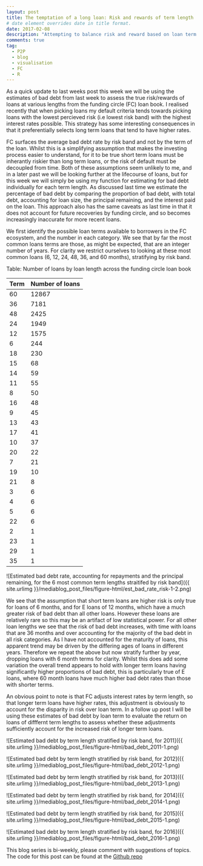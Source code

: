 ```yaml
---
layout: post
title: The temptation of a long loan: Risk and rewards of term length
# date element overrides date in title format.
date: 2017-02-08
description: "Attempting to balance risk and reward based on loan term length"
comments: true
tag:
  - P2P
  - blog
  - visualisation
  - FC
  - R
---
```


As a quick update to last weeks post this week we will be using the estimates of bad debt from last week to assess the true risk/rewards of loans at various lengths from the funding circle (FC) loan book. I realised recently that when picking loans my default criteria tends towards picking loans with the lowest percieved risk (i.e lowest risk band) with the highest interest rates possible. This strategy has some interesting consequences in that it preferentially selects long term loans that tend to have higher rates. 

FC surfaces the average bad debt rate by risk band and not by the term of the loan. Whilst this is a simplifying assumption that makes the investing process easier to understand, for it to be true short term loans must be inherantly riskier than long term loans, or the risk of default must be decoupled from time. Both of these assumptions seem unlikely to me,  and in a later past we will be looking further at the lifecourse of loans, but for this week we will simply be using my function for estimating for bad debt individually for each term length. As discussed last time we estimate the percentage of bad debt by comparing the proportion of bad debt, with total debt, accounting for loan size, the principal remaining, and the interest paid on the loan. This approach also has the same caveats as last time in that it does not account for future recoveries by funding circle, and so becomes increasingly inaccurate for more recent loans. 







We first identify the possible loan terms available to borrowers in the FC ecosystem, and the number in each category. We see that by far the most common loans terms are those, as might be expected, that are an integer number of years. For clarity we restrict ourselves to looking at these most common loans (6, 12, 24, 48, 36, and 60 months), stratifying by risk band.


Table: Number of loans by loan length across the funding circle loan book

| Term |  Number of loans |
|----- | ---------------- |
|  60  |           12867  |
|   36 |             7181 |
|   48 |             2425 |
|   24 |             1949 |
|   12 |             1575 |
|    6 |              244 |
|   18 |              230 |
|   15 |               68 |
|   14 |               59 |
|   11 |               55 |
|    8 |               50 | 
|   16 |               48 |
|    9 |               45 |
|   13 |               43 |
|   17 |               41 |
|   10 |               37 |
|   20 |               22 |
|    7 |               21 |
|   19 |               10 |
|   21 |                8 |
|    3 |                6 |
|    4 |                6 |
|    5 |                6 |
|   22 |                6 |
|    2 |                1 |
|   23 |                1 |
|   29 |                1 |
|   35 |                1 |



![Estimated bad debt rate, accounting for repayments and the principal remaining, for the 6 most common term lengths straitifed by risk band]({{ site.urlimg }}/mediablog_post_files/figure-html/est_bad_rate_risk-1-2.png)


We see that the assumption that short term loans are higher risk is only true for loans of 6 months, and for E loans of 12 months, which have a much greater risk of bad debt than all other loans. However these loans are relatively rare so this may be an artifact of low statistical power. For all other loan lengths we see that the risk of bad debt increases, with time with loans that are 36 months and over accounting for the majority of the bad debt in all risk categories. As I have not accounted for the maturity of loans, this apparent trend may be driven by the differing ages of loans in different years. Therefore we repeat the above but now stratify further by year, dropping loans with 6 month terms for clarity. Whilst this does add some variation the overall trend appears to hold with longer term loans having significantly higher proportions of bad debt, this is particularly true of E loans, where 60 month loans have much higher bad debt rates than those with shorter terms.  

An obvious point to note is that FC adjusts interest rates by term length, so that longer term loans have higher rates, this adjustment is obviously to account for the disparity in risk over loan term. In a follow up post I will be using these estimates of bad debt by loan term to evaluate the return on loans of difffernt term lengths to assess whether these adjustments sufficiently account for the increased risk of longer term loans. 



![Estimated bad debt by term length stratified by risk band, for 2011]({{ site.urlimg }}/mediablog_post_files/figure-html/bad_debt_2011-1.png)

![Estimated bad debt by term length stratified by risk band, for 2012]({{ site.urlimg }}/mediablog_post_files/figure-html/bad_debt_2012-1.png)

![Estimated bad debt by term length stratified by risk band, for 2013]({{ site.urlimg }}/mediablog_post_files/figure-html/bad_debt_2013-1.png)

![Estimated bad debt by term length stratified by risk band, for 2014]({{ site.urlimg }}/mediablog_post_files/figure-html/bad_debt_2014-1.png)

![Estimated bad debt by term length stratified by risk band, for 2015]({{ site.urlimg }}/mediablog_post_files/figure-html/bad_debt_2015-1.png)

![Estimated bad debt by term length stratified by risk band, for 2016]({{ site.urlimg }}/mediablog_post_files/figure-html/bad_debt_2016-1.png)

This blog series is bi-weekly, please comment with suggestions of topics. The code for this post can be found at the [Github repo](https://github.com/seabbs/funding_circle)
